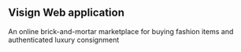 ## Visign Web application
An online brick-and-mortar marketplace for buying fashion items and authenticated luxury consignment

